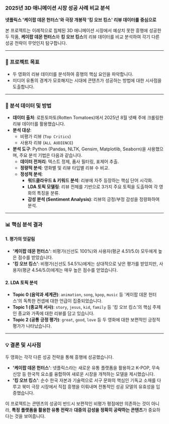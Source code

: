 ### **2025년 3D 애니메이션 시장 성공 사례 비교 분석**
**넷플릭스 '케이팝 데몬 헌터스'와 극장 개봉작 '킹 오브 킹스' 리뷰 데이터를 중심으로**

본 프로젝트는 이례적으로 침체된 3D 애니메이션 시장에서 예상치 못한 흥행에 성공한 두 작품, **케이팝 데몬 헌터스**와 **킹 오브 킹스**의 리뷰 데이터를 비교 분석하여 각기 다른 성공 전략이 무엇인지 탐구합니다.

---

### 🌟 프로젝트 목표
* 두 영화의 리뷰 데이터를 분석하여 흥행의 핵심 요인을 파악합니다.
* 미디어 유통의 경계가 모호해지는 시대에 콘텐츠가 성공하는 방법에 대한 시사점을 도출합니다.

---

### 📂 분석 데이터 및 방법

* **데이터 출처**: 로튼토마토(Rotten Tomatoes)에서 2025년 8월 넷째 주에 크롤링한 리뷰 데이터를 활용했습니다.
* **분석 대상**:
    * 비평가 리뷰 (`Top Critics`)
    * 사용자 리뷰 (`ALL AUDIENCE`)
* **분석 도구**: Python (Pandas, NLTK, Gensim, Matplotlib, Seaborn)을 사용했으며, 주요 분석 기법은 다음과 같습니다.
    * **데이터 전처리**: 텍스트 정제, 품사 필터링, 표제어 추출.
    * **정량적 분석**: 영화별 및 리뷰 타입별 리뷰 수 비교.
    * **정성적 분석**:
        * **워드클라우드 & 키워드 분석**: 리뷰에 자주 등장하는 핵심 단어 시각화.
        * **LDA 토픽 모델링**: 리뷰 전체를 기반으로 3가지 주요 토픽을 도출하여 각 영화의 특징을 분류.
        * **감성 분석 (Sentiment Analysis)**: 리뷰의 긍정/부정 감성을 정량화하여 분석.

---

### 📊 핵심 분석 결과

#### **1. 평가의 엇갈림**
* **'케이팝 데몬 헌터스'**: 비평가(신선도 100%)와 사용자(평균 4.51/5.0) 모두에게 높은 점수를 받았습니다.
* **'킹 오브 킹스'**: 비평가(신선도 54.5%)에게는 상대적으로 낮은 평가를 받았지만, 사용자(평균 4.54/5.0)에게는 매우 높은 점수를 얻었습니다.

#### **2. LDA 토픽 분석**
* **Topic 0 (음악과 세계관)**: `animation`, `song`, `kpop`, `music` 등 '케이팝 데몬 헌터스'의 독특한 컨셉에 대한 언급이 집중되었습니다.
* **Topic 1 (종교적 서사)**: `story`, `jesus`, `kid`, `family` 등 '킹 오브 킹스'의 핵심 주제인 종교와 가족에 대한 리뷰를 담고 있습니다.
* **Topic 2 (공통 긍정 평가)**: `great`, `good`, `love` 등 두 영화에 대한 보편적인 긍정적 평가가 나타났습니다.

---

### 💡 결론 및 시사점

두 영화는 각각 다른 성공 전략을 통해 흥행에 성공했습니다.

* **'케이팝 데몬 헌터스'**: 넷플릭스라는 새로운 유통 플랫폼을 활용하고 K-POP, 무속신앙 등 한국적 요소를 융합하여 새로운 시장을 개척하는 모델을 제시했습니다.
* **'킹 오브 킹스'**: 순수 한국 자본과 기술력으로 서구 문화의 핵심인 기독교 소재를 다루고 북미 극장 시장에서 직접 흥행을 이뤄내며 전통적인 성공 모델의 유효성을 입증했습니다.

이 프로젝트는 콘텐츠의 성공이 반드시 보편적인 비평가 평점에만 의존하는 것이 아니라, **특정 플랫폼을 활용한 유통 전략**과 **대중의 감성을 정확히 공략하는 콘텐츠**가 중요하다는 것을 보여줍니다.
